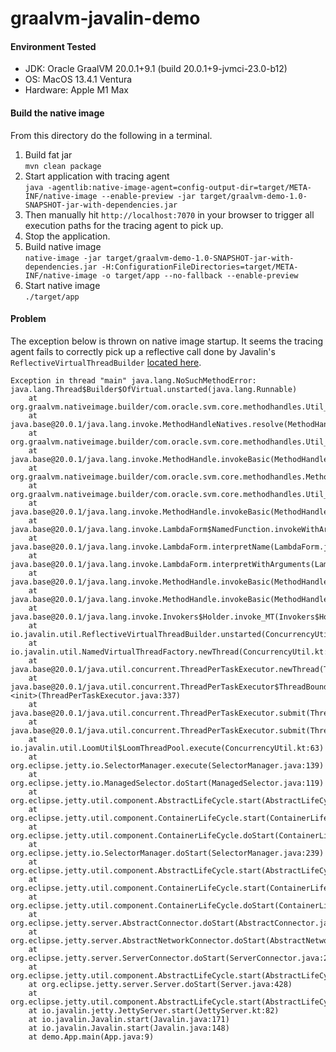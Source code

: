 # graalvm-javalin-demo

#### Environment Tested

- JDK: Oracle GraalVM 20.0.1+9.1 (build 20.0.1+9-jvmci-23.0-b12)
- OS: MacOS 13.4.1 Ventura
- Hardware: Apple M1 Max

#### Build the native image

From this directory do the following in a terminal.
1. Build fat jar <br>
  ```mvn clean package```
2. Start application with tracing agent <br>
  ```java -agentlib:native-image-agent=config-output-dir=target/META-INF/native-image --enable-preview -jar target/graalvm-demo-1.0-SNAPSHOT-jar-with-dependencies.jar```
3. Then manually hit ```http://localhost:7070``` in your browser to trigger all execution paths for the tracing agent to pick up.
4. Stop the application.
5. Build native image <br>
  ```native-image -jar target/graalvm-demo-1.0-SNAPSHOT-jar-with-dependencies.jar -H:ConfigurationFileDirectories=target/META-INF/native-image -o target/app --no-fallback --enable-preview```
6. Start native image <br>
  ```./target/app```

#### Problem
The exception below is thrown on native image startup. It seems the tracing agent fails to correctly pick up a reflective call done by Javalin's ```ReflectiveVirtualThreadBuilder``` [located here](https://github.com/javalin/javalin/blob/master/javalin/src/main/java/io/javalin/util/ConcurrencyUtil.kt#L100).
```
Exception in thread "main" java.lang.NoSuchMethodError: java.lang.Thread$Builder$OfVirtual.unstarted(java.lang.Runnable)
	at org.graalvm.nativeimage.builder/com.oracle.svm.core.methodhandles.Util_java_lang_invoke_MethodHandleNatives.resolve(Target_java_lang_invoke_MethodHandleNatives.java:345)
	at java.base@20.0.1/java.lang.invoke.MethodHandleNatives.resolve(MethodHandleNatives.java:199)
	at org.graalvm.nativeimage.builder/com.oracle.svm.core.methodhandles.Util_java_lang_invoke_MethodHandle.invokeInternal(Target_java_lang_invoke_MethodHandle.java:137)
	at java.base@20.0.1/java.lang.invoke.MethodHandle.invokeBasic(MethodHandle.java:76)
	at org.graalvm.nativeimage.builder/com.oracle.svm.core.methodhandles.MethodHandleIntrinsicImpl.execute(MethodHandleIntrinsicImpl.java:181)
	at org.graalvm.nativeimage.builder/com.oracle.svm.core.methodhandles.Util_java_lang_invoke_MethodHandle.invokeInternal(Target_java_lang_invoke_MethodHandle.java:142)
	at java.base@20.0.1/java.lang.invoke.MethodHandle.invokeBasic(MethodHandle.java:76)
	at java.base@20.0.1/java.lang.invoke.LambdaForm$NamedFunction.invokeWithArguments(LambdaForm.java:96)
	at java.base@20.0.1/java.lang.invoke.LambdaForm.interpretName(LambdaForm.java:949)
	at java.base@20.0.1/java.lang.invoke.LambdaForm.interpretWithArguments(LambdaForm.java:926)
	at java.base@20.0.1/java.lang.invoke.MethodHandle.invokeBasic(MethodHandle.java:82)
	at java.base@20.0.1/java.lang.invoke.MethodHandle.invokeBasic(MethodHandle.java:0)
	at java.base@20.0.1/java.lang.invoke.Invokers$Holder.invoke_MT(Invokers$Holder)
	at io.javalin.util.ReflectiveVirtualThreadBuilder.unstarted(ConcurrencyUtil.kt:117)
	at io.javalin.util.NamedVirtualThreadFactory.newThread(ConcurrencyUtil.kt:91)
	at java.base@20.0.1/java.util.concurrent.ThreadPerTaskExecutor.newThread(ThreadPerTaskExecutor.java:219)
	at java.base@20.0.1/java.util.concurrent.ThreadPerTaskExecutor$ThreadBoundFuture.<init>(ThreadPerTaskExecutor.java:337)
	at java.base@20.0.1/java.util.concurrent.ThreadPerTaskExecutor.submit(ThreadPerTaskExecutor.java:285)
	at java.base@20.0.1/java.util.concurrent.ThreadPerTaskExecutor.submit(ThreadPerTaskExecutor.java:293)
	at io.javalin.util.LoomUtil$LoomThreadPool.execute(ConcurrencyUtil.kt:63)
	at org.eclipse.jetty.io.SelectorManager.execute(SelectorManager.java:139)
	at org.eclipse.jetty.io.ManagedSelector.doStart(ManagedSelector.java:119)
	at org.eclipse.jetty.util.component.AbstractLifeCycle.start(AbstractLifeCycle.java:93)
	at org.eclipse.jetty.util.component.ContainerLifeCycle.start(ContainerLifeCycle.java:171)
	at org.eclipse.jetty.util.component.ContainerLifeCycle.doStart(ContainerLifeCycle.java:121)
	at org.eclipse.jetty.io.SelectorManager.doStart(SelectorManager.java:239)
	at org.eclipse.jetty.util.component.AbstractLifeCycle.start(AbstractLifeCycle.java:93)
	at org.eclipse.jetty.util.component.ContainerLifeCycle.start(ContainerLifeCycle.java:171)
	at org.eclipse.jetty.util.component.ContainerLifeCycle.doStart(ContainerLifeCycle.java:114)
	at org.eclipse.jetty.server.AbstractConnector.doStart(AbstractConnector.java:367)
	at org.eclipse.jetty.server.AbstractNetworkConnector.doStart(AbstractNetworkConnector.java:75)
	at org.eclipse.jetty.server.ServerConnector.doStart(ServerConnector.java:228)
	at org.eclipse.jetty.util.component.AbstractLifeCycle.start(AbstractLifeCycle.java:93)
	at org.eclipse.jetty.server.Server.doStart(Server.java:428)
	at org.eclipse.jetty.util.component.AbstractLifeCycle.start(AbstractLifeCycle.java:93)
	at io.javalin.jetty.JettyServer.start(JettyServer.kt:82)
	at io.javalin.Javalin.start(Javalin.java:171)
	at io.javalin.Javalin.start(Javalin.java:148)
	at demo.App.main(App.java:9)
```
